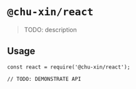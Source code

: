 # `@chu-xin/react`

> TODO: description

## Usage

```
const react = require('@chu-xin/react');

// TODO: DEMONSTRATE API
```
